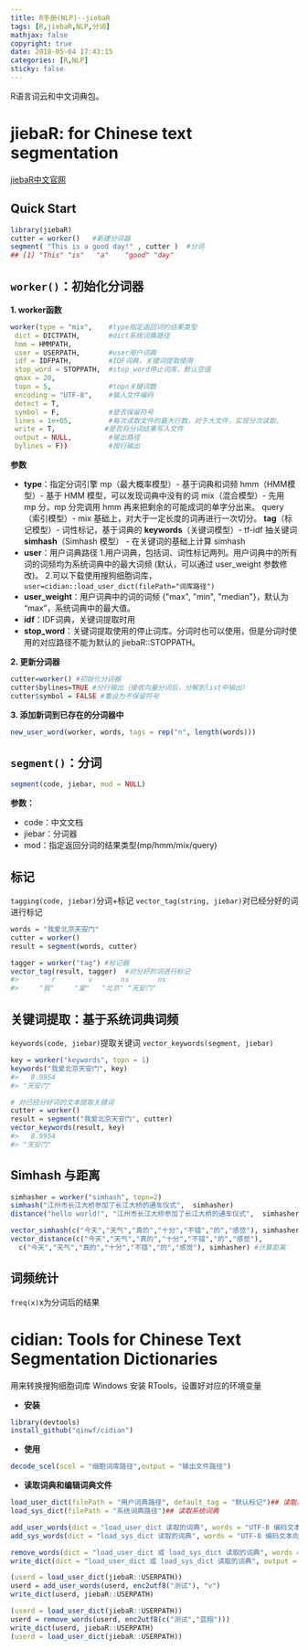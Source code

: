 ```yaml
---
title: R手册(NLP)--jiebaR
tags: [R,jiebaR,NLP,分词]
mathjax: false
copyright: true
date: 2018-05-04 17:43:15
categories: [R,NLP]
sticky: false
---
```


R语言词云和中文词典包。

<!-- more -->

# jiebaR: for Chinese text segmentation

[jiebaR中文官网](https://qinwenfeng.com/jiebaR/)

## Quick Start

```r
library(jiebaR)
cutter = worker()   #新建分词器
segment( "This is a good day!" , cutter )  #分词
## [1] "This" "is"   "a"    "good" "day"
```

## `worker()`：初始化分词器

**1. worker函数**
```r
worker(type = "mix",    #type指定返回词的结果类型
 dict = DICTPATH,       #dict系统词典路径
 hmm = HMMPATH,
 user = USERPATH,       #user用户词典
 idf = IDFPATH,         #IDF词典，关键词提取使用
 stop_word = STOPPATH,  #stop_word停止词库，默认空值
 qmax = 20, 
 topn = 5,              #topn关键词数
 encoding = "UTF-8",    #输入文件编码
 detect = T, 
 symbol = F,            #是否保留符号
 lines = 1e+05,         #每次读取文件的最大行数，对于大文件，实现分次读取。
 write = T,            #是否将分词结果写入文件
 output = NULL,         #输出路径
 bylines = F))          #按行输出
```

**参数**

- **type**：指定分词引擎
mp（最大概率模型）- 基于词典和词频
hmm（HMM模型）- 基于 HMM 模型，可以发现词典中没有的词
mix（混合模型）- 先用 mp 分，mp 分完调用 hmm 再来把剩余的可能成词的单字分出来。
query（索引模型）- mix 基础上，对大于一定长度的词再进行一次切分。
**tag**（标记模型）- 词性标记，基于词典的
**keywords**（关键词模型）- tf-idf 抽关键词
**simhash**（Simhash 模型） - 在关键词的基础上计算 simhash
- **user**：用户词典路径
1.用户词典，包括词、词性标记两列。用户词典中的所有词的词频均为系统词典中的最大词频 (默认，可以通过 user_weight 参数修改)。
2.可以下载使用搜狗细胞词库，`user=cidian::load_user_dict(filePath="词库路径")`
- **user_weight**：用户词典中的词的词频
{"max", "min", "median"}，默认为 “max”，系统词典中的最大值。
- **idf**：IDF词典，关键词提取时用
- **stop_word**：关键词提取使用的停止词库。分词时也可以使用，但是分词时使用的对应路径不能为默认的 jiebaR::STOPPATH。



**2. 更新分词器**
```r
cutter=worker() #初始化分词器
cutter$bylines=TRUE #分行输出（接收向量分词后，分解到list中输出）
cutter$symbol = FALSE #重设为不保留符号
```

**3. 添加新词到已存在的分词器中**
```r
new_user_word(worker, words, tags = rep("n", length(words))) 
```

## `segment()`：分词

```r
segment(code, jiebar, mod = NULL)
```
**参数：**

- code：中文文档
- jiebar：分词器
- mod：指定返回分词的结果类型(mp/hmm/mix/query)

## 标记

`tagging(code, jiebar)`分词+标记
`vector_tag(string, jiebar)`对已经分好的词进行标记
```r
words = "我爱北京天安门"
cutter = worker()
result = segment(words, cutter)

tagger = worker("tag") #标记器
vector_tag(result, tagger)  #对分好的词进行标记
#>        r        v       ns       ns 
#>     "我"     "爱"   "北京" "天安门"
```

## 关键词提取：基于系统词典词频

`keywords(code, jiebar)`提取关键词
`vector_keywords(segment, jiebar)`
```r
key = worker("keywords", topn = 1)
keywords("我爱北京天安门", key)
#>   8.9954 
#> "天安门"

# 对已经分好词的文本提取关键词
cutter = worker()
result = segment("我爱北京天安门", cutter)
vector_keywords(result, key)
#>   8.9954 
#> "天安门"
```


## Simhash 与距离

```r
simhasher = worker("simhash", topn=2)
simhash("江州市长江大桥参加了长江大桥的通车仪式",  simhasher)
distance("hello world!", "江州市长江大桥参加了长江大桥的通车仪式",  simhasher) #分词+计算距离

vector_simhash(c("今天","天气","真的","十分","不错","的","感觉"), simhasher)
vector_distance(c("今天","天气","真的","十分","不错","的","感觉"),
  c("今天","天气","真的","十分","不错","的","感觉"), simhasher) #计算距离
```

## 词频统计

`freq(x)`x为分词后的结果

# cidian: Tools for Chinese Text Segmentation Dictionaries

用来转换搜狗细胞词库
Windows 安装 RTools，设置好对应的环境变量

- **安装**
```r
library(devtools)
install_github("qinwf/cidian")
```

- **使用**
```r
decode_scel(scel = "细胞词库路径",output = "输出文件路径")
```

- **读取词典和编辑词典文件**
```r
load_user_dict(filePath = "用户词典路径", default_tag = "默认标记")## 读取用户词典
load_sys_dict(filePath = "系统词典路径")## 读取系统词典

add_user_words(dict = "load_user_dict 读取的词典", words = "UTF-8 编码文本向量", tags = "标记")## 增加用户词典词
add_sys_words(dict = "load_sys_dict 读取的词典", words = "UTF-8 编码文本向量", freq = "词频", tags = "标记")## 增加系统词典词

remove_words(dict = "load_user_dict 或 load_sys_dict 读取的词典", words = "UTF-8 编码文本向量")## 删除词典词
write_dict(dict = "load_user_dict 或 load_sys_dict 读取的词典", output = "输出路径")## 写入

(userd = load_user_dict(jiebaR::USERPATH))
userd = add_user_words(userd, enc2utf8("测试"), "v")
write_dict(userd, jiebaR::USERPATH)

(userd = load_user_dict(jiebaR::USERPATH))
userd = remove_words(userd, enc2utf8(c("测试","蓝翔")))
write_dict(userd, jiebaR::USERPATH)
(userd = load_user_dict(jiebaR::USERPATH))
```




